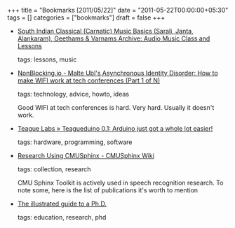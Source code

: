 +++
title = "Bookmarks [2011/05/22]"
date = "2011-05-22T00:00:00+05:30"
tags = []
categories = ["bookmarks"]
draft = false
+++

-   [South Indian Classical (Carnatic) Music Basics (Sarali, Janta, Alankaram), Geethams & Varnams Archive: Audio Music Class and Lessons](http://www.shivkumar.org/music/varnams/index.html)

    tags: lessons, music

-   [NonBlocking.io - Malte Ubl's Asynchronous Identity Disorder: How to make WIFI work at tech conferences (Part 1 of N)](http://www.nonblocking.io/2011/05/how-to-make-wifi-work-at-tech.html)

    tags: technology, advice, howto, ideas

    Good WIFI at tech conferences is hard. Very hard. Usually it doesn't work.

-   [Teague Labs » Teagueduino 0.1: Arduino just got a whole lot easier!](http://labs.teague.com/?p=947)

    tags: hardware, programming, software

-   [Research Using CMUSphinx - CMUSphinx Wiki](http://cmusphinx.sourceforge.net/wiki/research/)

    tags: collection, research

    CMU Sphinx Toolkit is actively used in speech recognition research. To note some, here is the list of publications it's worth to mention

-   [The illustrated guide to a Ph.D.](http://matt.might.net/articles/phd-school-in-pictures/)

    tags: education, research, phd
